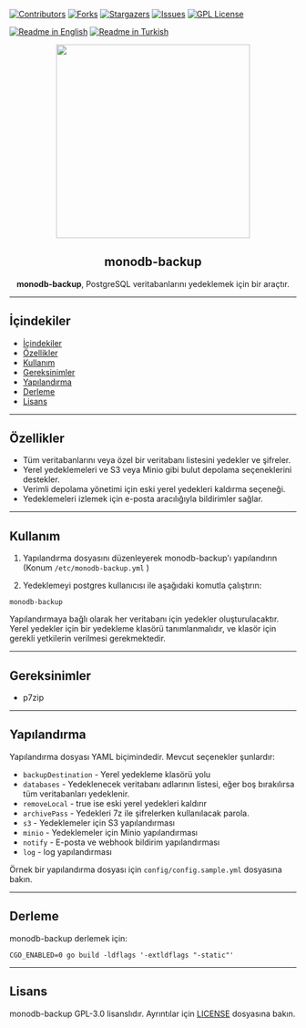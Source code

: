 [![Contributors][contributors-shield]][contributors-url]
[![Forks][forks-shield]][forks-url]
[![Stargazers][stars-shield]][stars-url]
[![Issues][issues-shield]][issues-url]
[![GPL License][license-shield]][license-url]

[![Readme in English](https://img.shields.io/badge/Readme-English-blue)](README.md)
[![Readme in Turkish](https://img.shields.io/badge/Readme-Turkish-red)](README.tr.md)

<div align="center"> 
<a href="https://mono.net.tr/">
  <img src="https://monobilisim.com.tr/images/mono-bilisim.svg" width="340"/>
</a>

<h2 align="center">monodb-backup</h2>
<b>monodb-backup</b>, PostgreSQL veritabanlarını yedeklemek için bir araçtır.
</div>

---

## İçindekiler 

- [İçindekiler](#i̇çindekiler)
- [Özellikler](#özellikler)
- [Kullanım](#kullanım)
- [Gereksinimler](#gereksinimler)
- [Yapılandırma](#yapılandırma)
- [Derleme](#derleme)
- [Lisans](#lisans)

---

## Özellikler

- Tüm veritabanlarını veya özel bir veritabanı listesini yedekler ve şifreler.
- Yerel yedeklemeleri ve S3 veya Minio gibi bulut depolama seçeneklerini destekler.
- Verimli depolama yönetimi için eski yerel yedekleri kaldırma seçeneği.
- Yedeklemeleri izlemek için e-posta aracılığıyla bildirimler sağlar.

---

## Kullanım

1. Yapılandırma dosyasını düzenleyerek monodb-backup'ı yapılandırın (Konum `/etc/monodb-backup.yml` )

2. Yedeklemeyi postgres kullanıcısı ile aşağıdaki komutla çalıştırın:

```
monodb-backup
```

Yapılandırmaya bağlı olarak her veritabanı için yedekler oluşturulacaktır. Yerel yedekler için bir yedekleme klasörü tanımlanmalıdır, ve klasör için gerekli yetkilerin verilmesi gerekmektedir. 

---

## Gereksinimler

- p7zip

---

## Yapılandırma

Yapılandırma dosyası YAML biçimindedir. Mevcut seçenekler şunlardır:

- `backupDestination` - Yerel yedekleme klasörü yolu
- `databases` - Yedeklenecek veritabanı adlarının listesi, eğer boş bırakılırsa tüm veritabanları yedeklenir.
- `removeLocal` - true ise eski yerel yedekleri kaldırır
- `archivePass` - Yedekleri 7z ile şifrelerken kullanılacak parola.
- `s3` - Yedeklemeler için S3 yapılandırması
- `minio` - Yedeklemeler için Minio yapılandırması
- `notify` - E-posta ve webhook bildirim yapılandırması
- `log` - log yapılandırması

Örnek bir yapılandırma dosyası için `config/config.sample.yml` dosyasına bakın.

---

## Derleme

monodb-backup derlemek için:

```
CGO_ENABLED=0 go build -ldflags '-extldflags "-static"'
```

---

## Lisans

monodb-backup GPL-3.0 lisanslıdır. Ayrıntılar için [LICENSE](LICENSE) dosyasına bakın.

[contributors-shield]: https://img.shields.io/github/contributors/monobilisim/monodb-backup.svg?style=for-the-badge
[contributors-url]: https://github.com/monobilisim/monodb-backup/graphs/contributors
[forks-shield]: https://img.shields.io/github/forks/monobilisim/monodb-backup.svg?style=for-the-badge
[forks-url]: https://github.com/monobilisim/monodb-backup/network/members
[stars-shield]: https://img.shields.io/github/stars/monobilisim/monodb-backup.svg?style=for-the-badge
[stars-url]: https://github.com/monobilisim/monodb-backup/stargazers
[issues-shield]: https://img.shields.io/github/issues/monobilisim/monodb-backup.svg?style=for-the-badge
[issues-url]: https://github.com/monobilisim/monodb-backup/issues
[license-shield]: https://img.shields.io/github/license/monobilisim/monodb-backup.svg?style=for-the-badge
[license-url]: https://github.com/monobilisim/monodb-backup/blob/master/LICENSE